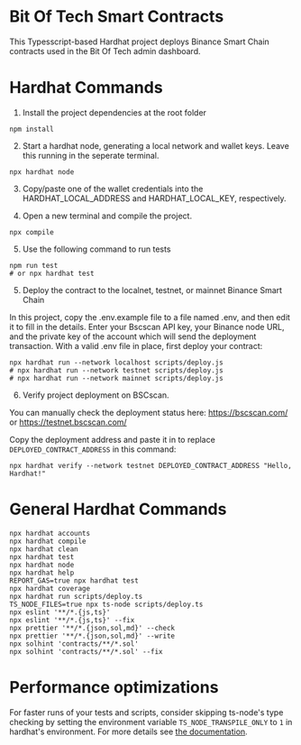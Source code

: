 # Bit Of Tech Smart Contracts

This Typesscript-based Hardhat project deploys Binance Smart Chain contracts used in the Bit Of Tech admin dashboard.

# Hardhat Commands

1. Install the project dependencies at the root folder
```shell
npm install
```

2. Start a hardhat node, generating a local network and wallet keys. Leave this running in the seperate terminal.
```shell
npx hardhat node
```

3. Copy/paste one of the wallet credentials into the HARDHAT_LOCAL_ADDRESS and HARDHAT_LOCAL_KEY, respectively.

4. Open a new terminal and compile the project.
```shell
npx compile
```

5. Use the following command to run tests
```shell
npm run test
# or npx hardhat test
```

5. Deploy the contract to the localnet, testnet, or mainnet Binance Smart Chain

In this project, copy the .env.example file to a file named .env, and then edit it to fill in the details. Enter your Bscscan API key, your Binance node URL, and the private key of the account which will send the deployment transaction. With a valid .env file in place, first deploy your contract:

```shell
npx hardhat run --network localhost scripts/deploy.js
# npx hardhat run --network testnet scripts/deploy.js
# npx hardhat run --network mainnet scripts/deploy.js
```

6. Verify project deployment on BSCscan.

You can manually check the deployment status here:
https://bscscan.com/ or https://testnet.bscscan.com/

Copy the deployment address and paste it in to replace `DEPLOYED_CONTRACT_ADDRESS` in this command:
```shell
npx hardhat verify --network testnet DEPLOYED_CONTRACT_ADDRESS "Hello, Hardhat!"
```

# General Hardhat Commands

```shell
npx hardhat accounts
npx hardhat compile
npx hardhat clean
npx hardhat test
npx hardhat node
npx hardhat help
REPORT_GAS=true npx hardhat test
npx hardhat coverage
npx hardhat run scripts/deploy.ts
TS_NODE_FILES=true npx ts-node scripts/deploy.ts
npx eslint '**/*.{js,ts}'
npx eslint '**/*.{js,ts}' --fix
npx prettier '**/*.{json,sol,md}' --check
npx prettier '**/*.{json,sol,md}' --write
npx solhint 'contracts/**/*.sol'
npx solhint 'contracts/**/*.sol' --fix
```

# Performance optimizations

For faster runs of your tests and scripts, consider skipping ts-node's type checking by setting the environment variable `TS_NODE_TRANSPILE_ONLY` to `1` in hardhat's environment. For more details see [the documentation](https://hardhat.org/guides/typescript.html#performance-optimizations).
